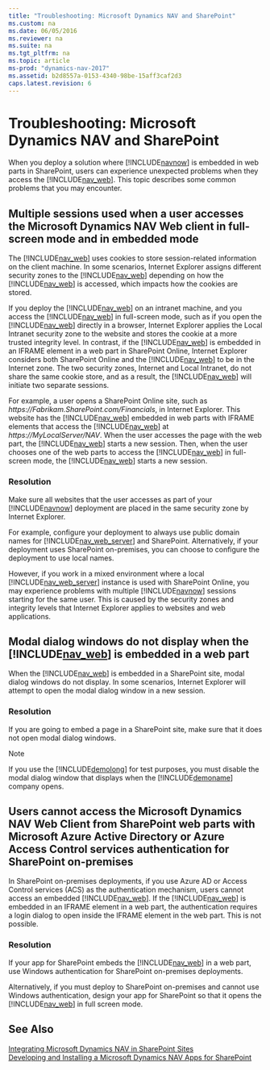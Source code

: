 ```yaml
---
title: "Troubleshooting: Microsoft Dynamics NAV and SharePoint"
ms.custom: na
ms.date: 06/05/2016
ms.reviewer: na
ms.suite: na
ms.tgt_pltfrm: na
ms.topic: article
ms-prod: "dynamics-nav-2017"
ms.assetid: b2d8557a-0153-4340-98be-15aff3caf2d3
caps.latest.revision: 6
---
```

# Troubleshooting: Microsoft Dynamics NAV and SharePoint
When you deploy a solution where [!INCLUDE[navnow](includes/navnow_md.md)] is embedded in web parts in SharePoint, users can experience unexpected problems when they access the [!INCLUDE[nav_web](includes/nav_web_md.md)]. This topic describes some common problems that you may encounter.  
  
##  <a name="MultipleSessions"></a> Multiple sessions used when a user accesses the Microsoft Dynamics NAV Web client in full\-screen mode and in embedded mode  
 The [!INCLUDE[nav_web](includes/nav_web_md.md)] uses cookies to store session\-related information on the client machine. In some scenarios, Internet Explorer assigns different security zones to the [!INCLUDE[nav_web](includes/nav_web_md.md)] depending on how the [!INCLUDE[nav_web](includes/nav_web_md.md)] is accessed, which impacts how the cookies are stored.  
  
 If you deploy the [!INCLUDE[nav_web](includes/nav_web_md.md)] on an intranet machine, and you access the [!INCLUDE[nav_web](includes/nav_web_md.md)] in full\-screen mode, such as if you open the [!INCLUDE[nav_web](includes/nav_web_md.md)] directly in a browser, Internet Explorer applies the Local Intranet security zone to the website and stores the cookie at a more trusted integrity level. In contrast, if the [!INCLUDE[nav_web](includes/nav_web_md.md)] is embedded in an IFRAME element in a web part in SharePoint Online, Internet Explorer considers both SharePoint Online and the [!INCLUDE[nav_web](includes/nav_web_md.md)] to be in the Internet zone. The two security zones, Internet and Local Intranet, do not share the same cookie store, and as a result, the [!INCLUDE[nav_web](includes/nav_web_md.md)] will initiate two separate sessions.  
  
 For example, a user opens a SharePoint Online site, such as *https:\/\/Fabrikam.SharePoint.com\/Financials*, in Internet Explorer. This website has the [!INCLUDE[nav_web](includes/nav_web_md.md)] embedded in web parts with IFRAME elements that access the [!INCLUDE[nav_web](includes/nav_web_md.md)] at *https:\/\/MyLocalServer\/NAV*. When the user accesses the page with the web part, the [!INCLUDE[nav_web](includes/nav_web_md.md)] starts a new session. Then, when the user chooses one of the web parts to access the [!INCLUDE[nav_web](includes/nav_web_md.md)] in full\-screen mode, the [!INCLUDE[nav_web](includes/nav_web_md.md)] starts a new session.  
  
### Resolution  
 Make sure all websites that the user accesses as part of your [!INCLUDE[navnow](includes/navnow_md.md)] deployment are placed in the same security zone by Internet Explorer.  
  
 For example, configure your deployment to always use public domain names for [!INCLUDE[nav_web_server](includes/nav_web_server_md.md)] and SharePoint. Alternatively, if your deployment uses SharePoint on\-premises, you can choose to configure the deployment to use local names.  
  
 However, if you work in a mixed environment where a local [!INCLUDE[nav_web_server](includes/nav_web_server_md.md)] instance is used with SharePoint Online, you may experience problems with multiple [!INCLUDE[navnow](includes/navnow_md.md)] sessions starting for the same user. This is caused by the security zones and integrity levels that Internet Explorer applies to websites and web applications.  
  
## Modal dialog windows do not display when the [!INCLUDE[nav_web](includes/nav_web_md.md)] is embedded in a web part  
 When the [!INCLUDE[nav_web](includes/nav_web_md.md)] is embedded in a SharePoint site, modal dialog windows do not display. In some scenarios, Internet Explorer will attempt to open the modal dialog window in a new session.  
  
### Resolution  
 If you are going to embed a page in a SharePoint site, make sure that it does not open modal dialog windows.  
  
> [!NOTE]  
>  If you use the [!INCLUDE[demolong](includes/demolong_md.md)] for test purposes, you must disable the modal dialog window that displays when the [!INCLUDE[demoname](includes/demoname_md.md)] company opens.  
  
##  <a name="CannotAccessWebClient"></a> Users cannot access the Microsoft Dynamics NAV Web Client from SharePoint web parts with Microsoft Azure Active Directory or Azure Access Control services authentication for SharePoint on\-premises  
 In SharePoint on\-premises deployments, if you use Azure AD or Access Control services \(ACS\) as the authentication mechanism, users cannot access an embedded [!INCLUDE[nav_web](includes/nav_web_md.md)]. If the [!INCLUDE[nav_web](includes/nav_web_md.md)] is embedded in an IFRAME element in a web part, the authentication requires a login dialog to open inside the IFRAME element in the web part. This is not possible.  
  
### Resolution  
 If your app for SharePoint embeds the [!INCLUDE[nav_web](includes/nav_web_md.md)] in a web part, use Windows authentication for SharePoint on\-premises deployments.  
  
 Alternatively, if you must deploy to SharePoint on\-premises and cannot use Windows authentication, design your app for SharePoint so that it opens the [!INCLUDE[nav_web](includes/nav_web_md.md)] in full screen mode.  
  
## See Also  
 [Integrating Microsoft Dynamics NAV in SharePoint Sites](Integrating-Microsoft-Dynamics-NAV-in-SharePoint-Sites.md)   
 [Developing and Installing a Microsoft Dynamics NAV Apps for SharePoint](Developing-and-Installing-a-Microsoft-Dynamics-NAV-Apps-for-SharePoint.md)